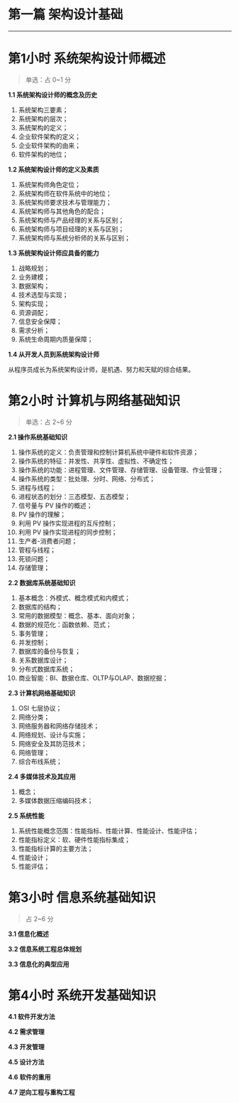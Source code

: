 # 第一篇 架构设计基础

---

# 第1小时 系统架构设计师概述

> 单选：占 0~1 分

**1.1 系统架构设计师的概念及历史**

1. 系统架构三要素；
2. 系统架构的层次；
3. 系统架构的定义；
4. 企业软件架构的定义；
5. 企业软件架构的由来；
6. 软件架构的地位；

**1.2 系统架构设计师的定义及素质**

1. 系统架构师角色定位；
2. 系统架构师在软件系统中的地位；
3. 系统架构师要求技术与管理能力；
4. 系统架构师与其他角色的配合；
5. 系统架构师与产品经理的关系与区别；
6. 系统架构师与项目经理的关系与区别；
7. 系统架构师与系统分析师的关系与区别；

**1.3 系统架构设计师应具备的能力**

1. 战略规划；
2. 业务建模；
3. 数据架构；
4. 技术选型与实现；
5. 架构实现；
6. 资源调配；
7. 信息安全保障；
8. 需求分析；
9. 系统生命周期内质量保障；

**1.4 从开发人员到系统架构设计师**

从程序员成长为系统架构设计师，是机遇、努力和天赋的综合结果。

# 第2小时 计算机与网络基础知识

> 单选：占 2~6 分

**2.1 操作系统基础知识**

1. 操作系统的定义：负责管理和控制计算机系统中硬件和软件资源；
2. 操作系统的特征：并发性、共享性、虚拟性、不确定性；
3. 操作系统的功能：进程管理、文件管理、存储管理、设备管理、作业管理；
4. 操作系统的类型：批处理、分时、网络、分布式；
5. 进程与线程；
6. 进程状态的划分：三态模型、五态模型；
7. 信号量与 PV 操作的概述；
8. PV 操作的理解；
9. 利用 PV 操作实现进程的互斥控制；
10. 利用 PV 操作实现进程的同步控制；
11. 生产者-消费者问题；
12. 管程与线程；
13. 死锁问题；
14. 存储管理；

**2.2 数据库系统基础知识**

1. 基本概念：外模式、概念模式和内模式；
2. 数据库的结构；
3. 常用的数据模型：概念、基本、面向对象；
4. 数据的规范化：函数依赖、范式；
5. 事务管理；
6. 并发控制；
7. 数据库的备份与恢复；
8. 关系数据库设计；
9. 分布式数据库系统；
10. 商业智能：BI、数据仓库、OLTP与OLAP、数据挖掘；

**2.3 计算机网络基础知识**

1. OSI 七层协议；
2. 网络分类；
3. 网络服务器和网络存储技术；
4. 网络规划、设计与实施；
5. 网络安全及其防范技术；
6. 网络管理；
7. 综合布线系统；

**2.4 多媒体技术及其应用**

1. 概念；
2. 多媒体数据压缩编码技术；

**2.5 系统性能**

1. 系统性能概念范围：性能指标、性能计算、性能设计、性能评估；
2. 性能指标定义：软、硬件性能指标集成；
3. 性能指标计算的主要方法；
4. 性能设计；
5. 性能评估；

# 第3小时 信息系统基础知识

> 占 2~6 分

**3.1 信息化概述**

**3.2 信息系统工程总体规划**

**3.3 信息化的典型应用**

# 第4小时 系统开发基础知识

**4.1 软件开发方法**

**4.2 需求管理**

**4.3 开发管理**

**4.5 设计方法**

**4.6 软件的重用**

**4.7 逆向工程与重构工程**

